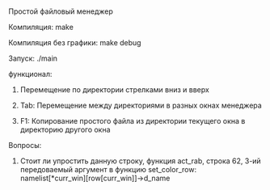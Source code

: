 #
Простой файловый менеджер

Компиляция: make

Компиляция без графики: make debug

Запуск: ./main

функционал:

1) Перемещение по директории стрелками вниз и вверх

2) Tab: Перемещение между директориями в разных окнах менеджера

3) F1: Копирование простого файла из директории текущего окна в директорию другого окна

Вопросы:
1) Стоит ли упростить данную строку, функция act_rab, строка 62,
   3-ий передоваемый аргумент в функцию set_color_row:
   namelist[*curr_win][row[curr_win]]->d_name
